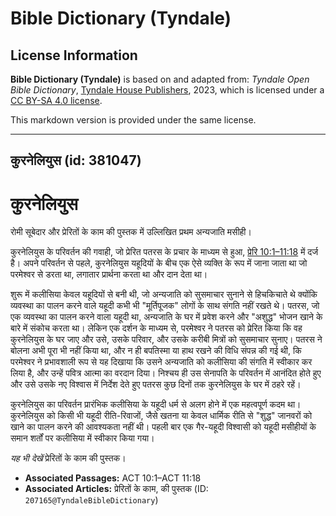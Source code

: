 # Bible Dictionary (Tyndale)

## License Information

**Bible Dictionary (Tyndale)** is based on and adapted from: _Tyndale Open Bible Dictionary_, [Tyndale House Publishers](https://tyndaleopenresources.com/), 2023, which is licensed under a [CC BY-SA 4.0 license](https://creativecommons.org/licenses/by-sa/4.0/legalcode.en).

This markdown version is provided under the same license.



--------------------------------

## कुरनेलियुस (id: 381047)

कुरनेलियुस
==========

रोमी सूबेदार और प्रेरितों के काम की पुस्तक में उल्लिखित प्रथम अन्यजाति मसीही। 

कुरनेलियुस के परिवर्तन की गवाही, जो प्रेरित पतरस के प्रचार के माध्यम से हुआ, [प्रेरि 10:1–11:18](https://ref.ly/Acts10:1-Acts11:18) में दर्ज है। अपने परिवर्तन से पहले, कुरनेलियुस यहूदियों के बीच एक ऐसे व्यक्ति के रूप में जाना जाता था जो परमेश्वर से डरता था, लगातार प्रार्थना करता था और दान देता था।

शुरू में कलीसिया केवल यहूदियों से बनी थी, जो अन्यजाति को सुसमाचार सुनाने से हिचकिचाते थे क्योंकि व्यवस्था का पालन करने वाले यहूदी कभी भी "मूर्तिपूजक" लोगों के साथ संगति नहीं रखते थे। पतरस, जो एक व्यवस्था का पालन करने वाला यहूदी था, अन्यजाति के घर में प्रवेश करने और "अशुद्ध" भोजन खाने के बारे में संकोच करता था। लेकिन एक दर्शन के माध्यम से, परमेश्वर ने पतरस को प्रेरित किया कि वह कुरनेलियुस के घर जाए और उसे, उसके परिवार, और उसके करीबी मित्रों को सुसमाचार सुनाए। पतरस ने बोलना अभी पूरा भी नहीं किया था, और न ही बपतिस्मा या हाथ रखने की विधि संपन्न की गई थी, कि परमेश्वर ने प्रभावशाली रूप से यह दिखाया कि उसने अन्यजाति को कलीसिया की संगति में स्वीकार कर लिया है, और उन्हें पवित्र आत्मा का वरदान दिया। निश्चय ही उस सेनापति के परिवर्तन में आनंदित होते हुए और उसे उसके नए विश्वास में निर्देश देते हुए पतरस कुछ दिनों तक कुरनेलियुस के घर में ठहरे रहें।

कुरनेलियुस का परिवर्तन प्रारंभिक कलीसिया के यहूदी धर्म से अलग होने में एक महत्वपूर्ण कदम था। कुरनेलियुस को किसी भी यहूदी रीति\-रिवाजों, जैसे खतना या केवल धार्मिक रीति से "शुद्ध" जानवरों को खाने का पालन करने की आवश्यकता नहीं थी। पहली बार एक गैर\-यहूदी विश्वासी को यहूदी मसीहीयों के समान शर्तों पर कलीसिया में स्वीकार किया गया।

*यह भी देखें*  प्रेरितों के काम की पुस्तक।

* **Associated Passages:** ACT 10:1–ACT 11:18
* **Associated Articles:** प्रेरितों के काम, की पुस्तक (ID: `207165@TyndaleBibleDictionary`)

